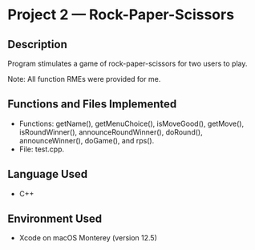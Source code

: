 # Project 2 — Rock-Paper-Scissors
## Description
Program stimulates a game of rock-paper-scissors for two users to play.

Note: All function RMEs were provided for me.

## Functions and Files Implemented
* Functions: getName(), getMenuChoice(), isMoveGood(), getMove(), isRoundWinner(), announceRoundWinner(), doRound(), announceWinner(), doGame(), and rps().
* File: test.cpp.

## Language Used
* C++

## Environment Used
* Xcode on macOS Monterey (version 12.5)
